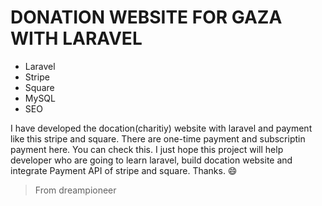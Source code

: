 #  DONATION WEBSITE FOR GAZA WITH LARAVEL

* Laravel
* Stripe
* Square
* MySQL
* SEO

I have developed the docation(charitiy) website with laravel and payment like this stripe and square.
There are one-time payment and subscriptin payment here. You can check this.
I just hope this project will help developer who are going to learn laravel, build docation website and integrate Payment API of stripe and square.
Thanks. 😄

> From dreampioneer

